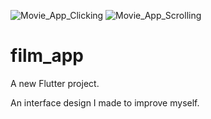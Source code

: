 ![Movie_App_Clicking](https://user-images.githubusercontent.com/94606699/144443179-641c003a-7c7c-45a1-9a74-c0b8063ad50f.gif)
![Movie_App_Scrolling](https://user-images.githubusercontent.com/94606699/144443215-ca435a93-39c5-4b25-b470-c746d041ea25.gif)
# film_app

A new Flutter project.

An interface design I made to improve myself.
